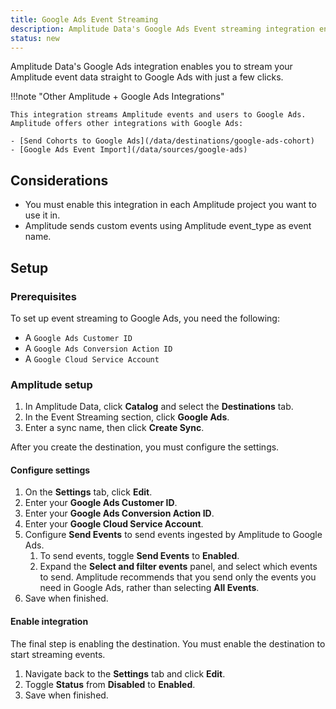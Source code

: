```yaml
---
title: Google Ads Event Streaming
description: Amplitude Data's Google Ads Event streaming integration enables you to stream your Amplitude event data straight to Google Ads with just a few clicks.
status: new
---
```


Amplitude Data's Google Ads integration enables you to stream your Amplitude event data straight to Google Ads with just a few clicks.

!!!note "Other Amplitude + Google Ads Integrations"

    This integration streams Amplitude events and users to Google Ads. Amplitude offers other integrations with Google Ads:

    - [Send Cohorts to Google Ads](/data/destinations/google-ads-cohort)
    - [Google Ads Event Import](/data/sources/google-ads)

## Considerations

- You must enable this integration in each Amplitude project you want to use it in.
- Amplitude sends custom events using Amplitude event_type as event name.

## Setup

### Prerequisites

To set up event streaming to Google Ads, you need the following:

- A `Google Ads Customer ID`
- A `Google Ads Conversion Action ID`
- A `Google Cloud Service Account`

### Amplitude setup

1. In Amplitude Data, click **Catalog** and select the **Destinations** tab.
2. In the Event Streaming section, click **Google Ads**.
3. Enter a sync name, then click **Create Sync**.

After you create the destination, you must configure the settings.

#### Configure settings

1. On the **Settings** tab, click **Edit**.
2. Enter your **Google Ads Customer ID**.
3. Enter your **Google Ads Conversion Action ID**.
4. Enter your **Google Cloud Service Account**.
5. Configure **Send Events** to send events ingested by Amplitude to Google Ads.
      1. To send events, toggle **Send Events** to **Enabled**.
      2. Expand the **Select and filter events** panel, and select which events to send. Amplitude recommends that you send only the events you need in Google Ads, rather than selecting **All Events**.
6. Save when finished.

#### Enable integration

The final step is enabling the destination. You must enable the destination to start streaming events.

1. Navigate back to the **Settings** tab and click **Edit**.
2. Toggle **Status** from **Disabled** to **Enabled**.
3. Save when finished.

